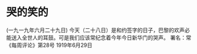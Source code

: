 # 哭的笑的
(一九一九年六月二十九日)
今天（二十八日）是和约签字的日子，巴黎的欢声必能送入全世人的耳鼓。可是我们应该常纪念着今年今日新华门的哭声。
署名：常
《每周评论》第28号
1919年6月29日

